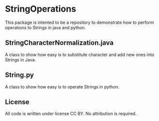 # StringOperations
This package is intented to be a repository to demonstrate how to perform operations to Strings in java and python. 

## StringCharacterNormalization.java
A class to show how easy is to substitute character and add new ones into Strings in Java.

## String.py
A class to show how easy is to operate Strings in python.

## License
All code is written under license CC BY. No attribution is required.
